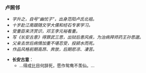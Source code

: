 ### 卢照邻
- _字升之，自号“幽忧子”，出身范阳卢氏北祖。_
- _十岁赴江南跟随文学大儒和经石专家学习。_
- _受重臣来济赏识，邓王李元裕看重。_
- _写《长安古意》得罪武三思，出狱后患风疾，为治病拜师药王孙思邈。_
- _父亲去世后病情加重不堪忍受，投颍水而死。_
- _作品风格前期高昂、奔放，后期悲凉、凄苦。_

* **长安古意**：
  * …得成比目何辞死，愿作鸳鸯不羡仙。…
